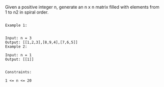 Given a positive integer n, generate an n x n matrix filled with elements from 1 to n2 in spiral order.

 
```  

Example 1:


Input: n = 3
Output: [[1,2,3],[8,9,4],[7,6,5]]
Example 2:

Input: n = 1
Output: [[1]]
 

Constraints:

1 <= n <= 20